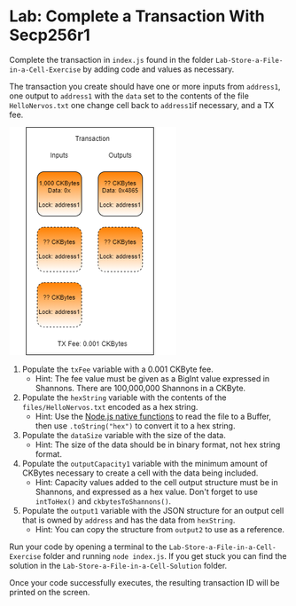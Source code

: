# Lab: Complete a Transaction With Secp256r1

Complete the transaction in `index.js` found in the folder `Lab-Store-a-File-in-a-Cell-Exercise` by adding code and values as necessary.

The transaction you create should have one or more inputs from `address1`, one output to `address1` with the `data` set to the contents of the file `HelloNervos.txt` one change cell back to `address1`if necessary, and a TX fee.

![](../.gitbook/assets/transaction-structure%20%282%29.png)



1. Populate the `txFee` variable with a 0.001 CKByte fee.
   * Hint: The fee value must be given as a BigInt value expressed in Shannons. There are 100,000,000 Shannons in a CKByte.
2. Populate the `hexString` variable with the contents of the `files/HelloNervos.txt` encoded as a hex string.
   * Hint: Use the [Node.js native functions](https://nodejs.dev/learn/reading-files-with-nodejs) to read the file to a Buffer, then use `.toString("hex")` to convert it to a hex string.
3. Populate the `dataSize` variable with the size of the data.
   * Hint: The size of the data should be in binary format, not hex string format.
4. Populate the `outputCapacity1` variable with the minimum amount of CKBytes necessary to create a cell with the data being included.
   * Hint: Capacity values added to the cell output structure must be in Shannons, and expressed as a hex value. Don't forget to use `intToHex()` and `ckbytesToShannons()`.
5. Populate the `output1` variable with the JSON structure for an output cell that is owned by `address` and has the data from `hexString`.
   * Hint: You can copy the structure from `output2` to use as a reference. 

Run your code by opening a terminal to the `Lab-Store-a-File-in-a-Cell-Exercise` folder and running `node index.js`. If you get stuck you can find the solution in the `Lab-Store-a-File-in-a-Cell-Solution` folder.

Once your code successfully executes, the resulting transaction ID will be printed on the screen.

